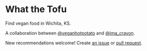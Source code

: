 # What the Tofu

Find vegan food in Wichita, KS.

A collaboration between [@veganhotpotato](https://twitter.com/veganhotpotato) and [@ima_crayon](https://twitter.com/ima_crayon).

New recommendations welcome! Create [an issue](https://github.com/imacrayon/whatthetofu/issues) or [pull request](https://github.com/imacrayon/whatthetofu/pulls).
